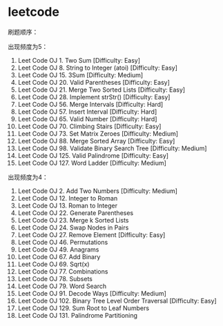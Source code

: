 # leetcode

刷题顺序：

出现频度为5：
1. Leet Code OJ 1. Two Sum [Difficulty: Easy]
2. Leet Code OJ 8. String to Integer (atoi) [Difficulty: Easy]
3. Leet Code OJ 15. 3Sum [Difficulty: Medium]
4. Leet Code OJ 20. Valid Parentheses [Difficulty: Easy]
5. Leet Code OJ 21. Merge Two Sorted Lists [Difficulty: Easy]
6. Leet Code OJ 28. Implement strStr() [Difficulty: Easy]
7. Leet Code OJ 56. Merge Intervals [Difficulty: Hard]
8. Leet Code OJ 57. Insert Interval [Difficulty: Hard]
9. Leet Code OJ 65. Valid Number [Difficulty: Hard]
10. Leet Code OJ 70. Climbing Stairs [Difficulty: Easy]
11. Leet Code OJ 73. Set Matrix Zeroes [Difficulty: Medium]
12. Leet Code OJ 88. Merge Sorted Array [Difficulty: Easy]
13. Leet Code OJ 98. Validate Binary Search Tree [Difficulty: Medium]
14. Leet Code OJ 125. Valid Palindrome [Difficulty: Easy]
15. Leet Code OJ 127. Word Ladder [Difficulty: Medium]

出现频度为4：
1. Leet Code OJ 2. Add Two Numbers [Difficulty: Medium]
2. Leet Code OJ 12. Integer to Roman
3. Leet Code OJ 13. Roman to Integer
4. Leet Code OJ 22. Generate Parentheses
5. Leet Code OJ 23. Merge k Sorted Lists
6. Leet Code OJ 24. Swap Nodes in Pairs
7. Leet Code OJ 27. Remove Element [Difficulty: Easy]
8. Leet Code OJ 46. Permutations
9. Leet Code OJ 49. Anagrams
10. Leet Code OJ 67. Add Binary
11. Leet Code OJ 69. Sqrt(x)
12. Leet Code OJ 77. Combinations
13. Leet Code OJ 78. Subsets
14. Leet Code OJ 79. Word Search
15. Leet Code OJ 91. Decode Ways [Difficulty: Medium]
16. Leet Code OJ 102. Binary Tree Level Order Traversal [Difficulty: Easy]
17. Leet Code OJ 129. Sum Root to Leaf Numbers
18. Leet Code OJ 131. Palindrome Partitioning
